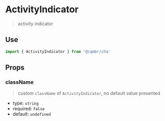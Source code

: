 # ActivityIndicator

> activity indicator

## Use

```js
import { ActivityIndicator } from '@cqmbr/cha'
```

## Props

### className

> custom `className` of `ActivityIndicator`, no default value presented

- type: `string`
- required: `false`
- default: `undefined`
